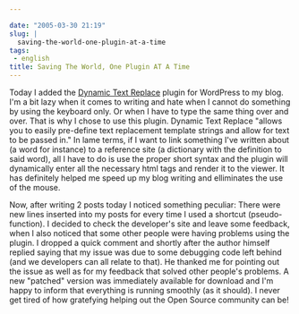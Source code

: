 ```yaml
---

date: "2005-03-30 21:19"
slug: |
  saving-the-world-one-plugin-at-a-time
tags:
 - english
title: Saving The World, One Plugin AT A Time
---
```


Today I added the [Dynamic Text
Replace](http://www.coffee2code.com/archives/2005/03/29/plugin-dynamic-text-replace/)
plugin for WordPress to my blog. I'm a bit lazy when it comes to writing
and hate when I cannot do something by using the keyboard only. Or when
I have to type the same thing over and over. That is why I chose to use
this plugin. Dynamic Text Replace "allows you to easily pre-define text
replacement template strings and allow for text to be passed in." In
lame terms, if I want to link something I've written about (a word for
instance) to a reference site (a dictionary with the definition to said
word), all I have to do is use the proper short syntax and the plugin
will dynamically enter all the necessary html tags and render it to the
viewer. It has definitely helped me speed up my blog writing and
elliminates the use of the mouse.

Now, after writing 2 posts today I noticed something peculiar: There
were new lines inserted into my posts for every time I used a shortcut
(pseudo-function). I decided to check the developer's site and leave
some feedback, when I also noticed that some other people were having
problems using the plugin. I dropped a quick comment and shortly after
the author himself replied saying that my issue was due to some
debugging code left behind (and we developers can all relate to that).
He thanked me for pointing out the issue as well as for my feedback that
solved other people's problems. A new "patched" version was immediately
available for download and I'm happy to inform that everything is
running smoothly (as it should). I never get tired of how gratefying
helping out the Open Source community can be!
